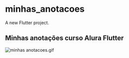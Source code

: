 # minhas_anotacoes

A new Flutter project.

## Minhas anotações curso Alura Flutter

![minhas anotacoes.gif](..%2F..%2F..%2F..%2FDesktop%2Fminhas%20anotacoes.gif)